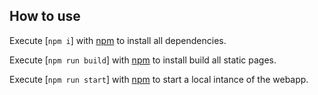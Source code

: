 ## How to use 

Execute [`npm i`] with [npm](https://docs.npmjs.com/cli/init) to install all dependencies.

Execute [`npm run build`] with [npm](https://docs.npmjs.com/cli/init) to install build all static pages.

Execute [`npm run start`] with [npm](https://docs.npmjs.com/cli/init) to start a local intance of the webapp.
